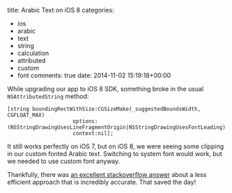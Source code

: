 title: Arabic Text on iOS 8
categories:
- ios
- arabic
- text
- string
- calculation
- attributed
- custom
- font
comments: true
date: 2014-11-02 15:19:18+00:00

While upgrading our app to iOS 8 SDK, something broke in the usual `NSAttributedString` method:

```objc
[string boundingRectWithSize:CGSizeMake(_suggestedBoundsWidth, CGFLOAT_MAX)
                     options:(NSStringDrawingUsesLineFragmentOrigin|NSStringDrawingUsesFontLeading)
                     context:nil];
```

It still works perfectly on iOS 7, but on iOS 8, we were seeing some clipping in our custom fonted Arabic text. Switching to system font would work, but we needed to use custom font anyway.

Thankfully, there was [an excellent stackoverflow answer](http://stackoverflow.com/a/13691568/456434) about a less efficient approach that is incredibly accurate. That saved the day!
